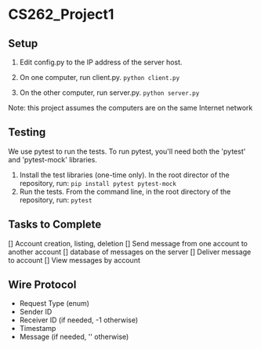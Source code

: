 # CS262_Project1

## Setup

1. Edit config.py to the IP address of the server host.

2. On one computer, run client.py.
   `python client.py`

3. On the other computer, run server.py.
   `python server.py`

Note: this project assumes the computers are on the same Internet network

## Testing

We use pytest to run the tests. To run pytest, you'll need both the 'pytest' and 'pytest-mock' libraries.

1. Install the test libraries (one-time only). In the root director of the repository, run: `pip install pytest pytest-mock`
2. Run the tests. From the command line, in the root directory of the repository, run: `pytest`

## Tasks to Complete

[] Account creation, listing, deletion
[] Send message from one account to another account
[] database of messages on the server
[] Deliver message to account
[] View messages by account

## Wire Protocol

- Request Type (enum)
- Sender ID
- Receiver ID (if needed, -1 otherwise)
- Timestamp
- Message (if needed, '' otherwise)
